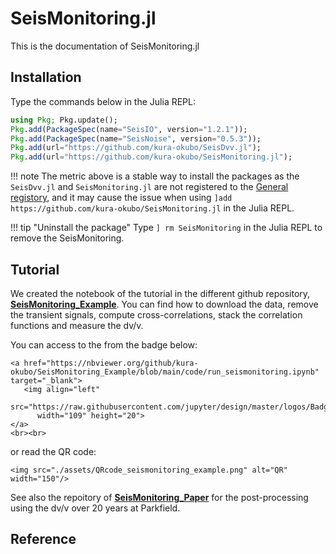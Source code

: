 # SeisMonitoring.jl

This is the documentation of SeisMonitoring.jl

## Installation

Type the commands below in the Julia REPL:

```julia
using Pkg; Pkg.update();
Pkg.add(PackageSpec(name="SeisIO", version="1.2.1"));
Pkg.add(PackageSpec(name="SeisNoise", version="0.5.3"));
Pkg.add(url="https://github.com/kura-okubo/SeisDvv.jl");
Pkg.add(url="https://github.com/kura-okubo/SeisMonitoring.jl");
```

!!! note
    The metric above is a stable way to install the packages as the `SeisDvv.jl` and `SeisMonitoring.jl` are not registered to the [General registory](https://github.com/JuliaRegistries/General), and it may cause the issue when using `]add https://github.com/kura-okubo/SeisMonitoring.jl` in the Julia REPL.

!!! tip "Uninstall the package"
    Type `] rm SeisMonitoring` in the Julia REPL to remove the SeisMonitoring.

## Tutorial
We created the notebook of the tutorial in the different github repository, [**SeisMonitoring_Example**](https://github.com/kura-okubo/SeisMonitoring_Example). You can find how to download the data, remove the transient signals, compute cross-correlations, stack the correlation functions and measure the dv/v.


You can access to the from the badge below:

```@raw html
<a href="https://nbviewer.org/github/kura-okubo/SeisMonitoring_Example/blob/main/code/run_seismonitoring.ipynb" target="_blank">
   <img align="left"
      src="https://raw.githubusercontent.com/jupyter/design/master/logos/Badges/nbviewer_badge.png"
      width="109" height="20">
</a>
<br><br>
```

or read the QR code:

```@raw html
<img src="./assets/QRcode_seismonitoring_example.png" alt="QR" width="150"/>
```

See also the repoitory of [**SeisMonitoring_Paper**](https://github.com/kura-okubo/SeisMonitoring_Paper) for the post-processing using the dv/v over 20 years at Parkfield.

## Reference
